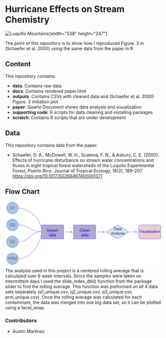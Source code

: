 # Hurricane Effects on Stream Chemistry

![Luquillo Mountains](https://i0.wp.com/tours4lesspr.com/wp-content/uploads/2019/08/slider-large-biobay-04-1.jpg?fit=1200%2C800&ssl=1){width="538" height="247"}

The point of this repository is to show how I reproduced Figure. 3 in (Schaefer et al. 2000) using the same data from the paper in R.

## Content

This repository contains:

-   **data**: Contains raw data
-   **docs**: Contains rendered paper.html
-   **outputs**: Contains CSVs with cleaned data and (Schaefer et al. 2000) Figure. 3 imitation plot
-   **paper**: Quarto Document shows data analysis and visualization
-   **supporting code**: R scripts for data cleaning and installing packages
-   **scratch**: Contains R scripts that are under development

## Data

This repository contains data from the paper:

-   Schaefer, D. A., McDowell, W. H., Scatena, F. N., & Asbury, C. E. (2000). Effects of hurricane disturbance on stream water concentrations and fluxes in eight tropical forest watersheds of the Luquillo Experimental Forest, Puerto Rico. Journal of Tropical Ecology, 16(2), 189–207. <https://doi.org/10.1017/S0266467400001371>

## Flow Chart

![Flow Chart](images/Flow_Chart.png)The analysis used in this project is a centered rolling average that is calculated over 9 week intervals. Since the samples were taken on intermittent days I used the slide_index_dbl() function from the package slider to find the rolling average. This function was preformed on all 4 data sets separately (q1_unique.csv, q2_unique.csv, q3_unique.csv, prm_unique.csv). Once the rolling average was calculated for each contaminant, the data was merged into one big data set, so it can be plotted using a facet_wrap.

### Contributors

-   Austin Martinez
